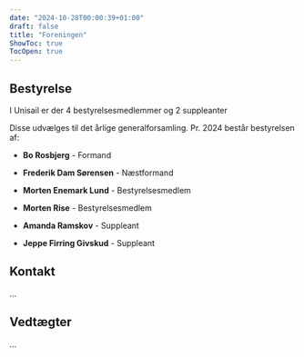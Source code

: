 ```yaml
---
date: "2024-10-28T00:00:39+01:00"
draft: false
title: "Foreningen"
ShowToc: true
TocOpen: true
---
```


## Bestyrelse

I Unisail er der 4 bestyrelsesmedlemmer og 2 suppleanter

Disse udvælges til det årlige generalforsamling.
Pr. 2024 består bestyrelsen af:

- **Bo Rosbjerg** - Formand
- **Frederik Dam Sørensen** - Næstformand
- **Morten Enemark Lund** - Bestyrelsesmedlem
- **Morten Rise** - Bestyrelsesmedlem

- **Amanda Ramskov** - Suppleant
- **Jeppe Firring Givskud** - Suppleant

## Kontakt

...

## Vedtægter

...
